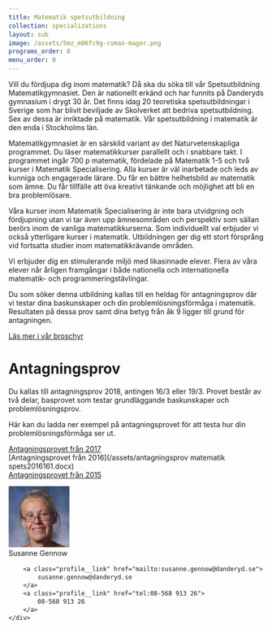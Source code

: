 ```yaml
---
title: Matematik spetsutbildning
collection: specializations
layout: sub
image: /assets/5mz_m06fc9g-roman-mager.png
programs_order: 0
menu_order: 0
---
```


Vill du fördjupa dig inom matematik? Då ska du söka till vår Spetsutbildning Matematikgymnasiet. Den är nationellt erkänd och har funnits på Danderyds gymnasium i drygt 30 år. Det finns idag 20 teoretiska spetsutbildningar i Sverige som har blivit beviljade av Skolverket att bedriva spetsutbildning. Sex av dessa är inriktade på matematik. Vår spetsutbildning i matematik är den enda i Stockholms län.

Matematikgymnasiet är en särskild variant av det Naturvetenskapliga programmet. Du läser matematikkurser parallellt och i snabbare takt. I programmet ingår 700 p matematik, fördelade på Matematik 1-5 och två kurser i Matematik Specialisering. Alla kurser är väl inarbetade och leds av kunniga och engagerade lärare. Du får en bättre helhetsbild av matematik som ämne. Du får tillfälle att öva kreativt tänkande och möjlighet att bli en bra problemlösare.

Våra kurser inom Matematik Specialisering är inte bara utvidgning och fördjupning utan vi tar även upp ämnesområden och perspektiv som sällan berörs inom de vanliga matematikkurserna. Som individuellt val erbjuder vi också ytterligare kurser i matematik. Utbildningen ger dig ett stort försprång vid fortsatta studier inom matematikkrävande områden.

Vi erbjuder dig en stimulerande miljö med likasinnade elever. Flera av våra elever når årligen framgångar i både nationella och internationella matematik- och programmeringstävlingar.

Du som söker denna utbildning kallas till en heldag för antagningsprov där vi testar dina baskunskaper och din problemlösningsförmåga i matematik. Resultaten på dessa prov samt dina betyg från åk 9 ligger till grund för antagningen.

[Läs mer i vår broschyr](/assets/BroschyrMaspets.2017-2018.pdf)

# Antagningsprov

Du kallas till antagningsprov 2018, antingen 16/3 eller 19/3. Provet består av två delar, basprovet som testar grundläggande baskunskaper och problemlösningsprov.

Här kan du ladda ner exempel på antagningsprovet för att testa hur din problemlösningsförmåga ser ut.

[Antagningsprovet från 2017](/assets/masint171.docx)
<br>
[Antagningsprovet från 2016](/assets/antagningsprov matematik spets2016161.docx)
<br>
[Antagningsprovet från 2015](/assets/masint151.docx)

<div class="profile">
	<img class="profile__image" src="/assets/SGW.png" alt="Susanne Gennow">
	<div class="profile__info">
		<div class="profile__title">Susanne Gennow</div>

		<a class="profile__link" href="mailto:susanne.gennow@danderyd.se">
			susanne.gennow@danderyd.se
		</a>
		<a class="profile__link" href="tel:08-568 913 26">
			08-568 913 26
		</a>
	</div>
</div>
